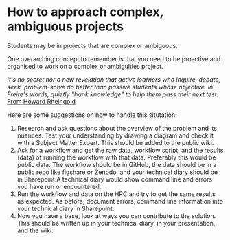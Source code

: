 # How to approach complex, ambiguous projects

Students may be in projects that are complex or ambiguous. 

One overarching concept to remember is that you need to be proactive and organised to work on a complex or ambiguities project.


*It's no secret nor a new revelation that active learners who inquire, debate, seek, problem-solve do better than passive students whose objective, in Freire's words, quietly "bank knowledge" to help them pass their next test.* [From Howard Rheingold](https://www.patreon.com/posts/64545194)

Here are some suggestions on how to handle this situtation:

1. Research and ask questions about the overview of the problem and its nuances. Test your understanding by drawing a diagram and check it with a Subject Matter Expert. This should be added to the public wiki.
2. Ask for a workflow and get the raw data, workflow script, and the results (data) of running the workflow with that data. Preferably this would be public data. The workflow should be in GitHub, the data should be in a public repo like figshare or Zenodo, and your technical diary should be in Sharepoint.A technical diary would show command line and errors you have run or encountered.
3. Run the workflow and data on the HPC and try to get the same results as expected. As before, document errors, command line information into your technical diary in Sharepoint.
4. Now you have a base, look at ways you can contribute to the solution. This should be written up in your technical diary, in your presentation, and the wiki.


